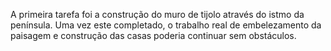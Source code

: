 ﻿A primeira tarefa foi a construção do muro de tijolo através do istmo da península. Uma vez este completado, o trabalho real de embelezamento da paisagem e construção das casas poderia continuar sem obstáculos.